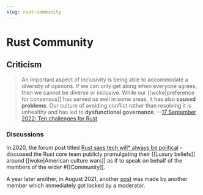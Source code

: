 ```yaml
---
slug: rust-community
---
```


# Rust Community

## Criticism

> An important aspect of inclusivity is being able to accommodate a diversity of opinions. If we can only get along when everyone agrees, then we cannot be diverse or inclusive. While our [[woke|preference for consensus]] has served us well in some areas, it has also **caused problems**. Our culture of avoiding conflict rather than resolving it is unhealthy and has led to **dysfunctional governance**. --[17 September 2022: Ten challenges for Rust](https://www.ncameron.org/blog/ten-challenges-for-rust/)

### Discussions

In 2020, the forum post titled [Rust says tech will* always be political](https://users.rust-lang.org/t/rust-says-tech-will-always-be-political/43627) - discussed the Rust core team publicly promulgating their [[Luxury beliefs]] around [[woke|American culture wars]] as if to speak on behalf of the members of the wider #[[Community]].

A year later another, in August 2021, another [post](https://users.rust-lang.org/t/worries-about-tech-always-being-political-statement-by-rust-team/63272?u=srid) was made by another member which immediately got locked by a moderator.
